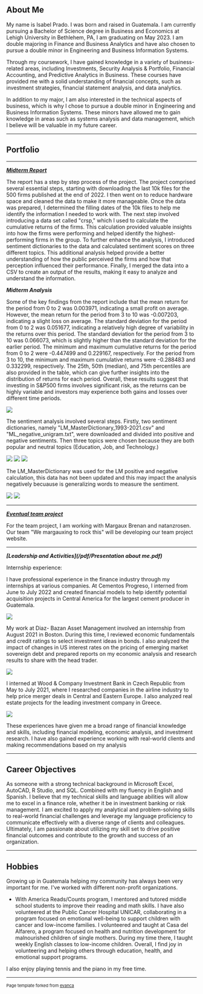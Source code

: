 ## About Me

My name is Isabel Prado. I was born and raised in Guatemala. I am currently pursuing a Bachelor of Science degree in Business and Economics at Lehigh University in Bethlehem, PA, I am graduating on May 2023. I am double majoring in Finance and Business Analytics and have also chosen to pursue a double minor in Engineering and Business Information Systems.

Through my coursework, I have gained knowledge in a variety of business-related areas, including Investments, Security Analysis & Portfolio, Financial Accounting, and Predictive Analytics in Business. These courses have provided me with a solid understanding of financial concepts, such as investment strategies, financial statement analysis, and data analytics.

In addition to my major, I am also interested in the technical aspects of business, which is why I chose to pursue a double minor in Engineering and Business Information Systems. These minors have allowed me to gain knowledge in areas such as systems analysis and data management, which I believe will be valuable in my future career.


---
## Portfolio

---

_**[Midterm Report](https://github.com/LeDataSciFi/asgn-05-isp223/blob/main/report.ipynb)**_

The report has a step by step process of the project. The project comprised several essential steps, starting with downloading the last 10k files for the 500 firms published at the end of 2022. I then went on to reduce hardware space and cleaned the data to make it more manageable. Once the data was prepared, I determined the filling dates of the 10k files to help me identify the information I needed to work with. The next step involved introducing a data set called "crsp," which I used to calculate the cumulative returns of the firms. This calculation provided valuable insights into how the firms were performing and helped identify the highest-performing firms in the group. To further enhance the analysis, I introduced sentiment dictionaries to the data and calculated sentiment scores on three different topics. This additional analysis helped provide a better understanding of how the public perceived the firms and how that perception influenced their performance. Finally, I merged the data into a CSV to create an output of the results, making it easy to analyze and understand the information. 

_**Midterm Analysis**_

Some of the key findings from the report include that the mean return for the period from 0 to 2 was 0.003971, indicating a small profit on average. However, the mean return for the period from 3 to 10 was -0.007203, indicating a slight loss on average. The standard deviation for the period from 0 to 2 was 0.051677, indicating a relatively high degree of variability in the returns over this period. The standard deviation for the period from 3 to 10 was 0.066073, which is slightly higher than the standard deviation for the earlier period. The minimum and maximum cumulative returns for the period from 0 to 2 were -0.447499 and 0.229167, respectively. For the period from 3 to 10, the minimum and maximum cumulative returns were -0.288483 and 0.332299, respectively. The 25th, 50th (median), and 75th percentiles are also provided in the table, which can give further insights into the distribution of returns for each period. Overall, these results suggest that investing in S&P500 firms involves significant risk, as the returns can be highly variable and investors may experience both gains and losses over different time periods.

<img src="regression/Midterm1.png?raw=true"/>


The sentiment analysis involved several steps. Firstly, two sentiment dictionaries, namely "LM_MasterDictionary_1993-2021.csv" and "ML_negative_unigram.txt", were downloaded and divided into positive and negative sentiments. Then three topics were chosen because they are both popular and neutral topics (Education, Job, and Technology.)

<img src="regression/Midterm2.png?raw=true"/>

<img src="regression/Midterm3.png?raw=true"/>

<img src="regression/Midterm4.png?raw=true"/>


The LM_MasterDictionary was used for the LM positive and negative calculation, this data has not been updated and this may impact the analysis negatively becuause is generalizing words to measure the sentiment.

<img src="regression/Midterm5.png?raw=true"/>

<img src="regression/Midterm6.png?raw=true"/>


---

_**[Eventual team project](https://mab923.github.io/finalteamproject/)**_

For the team project, I am working with Margaux Brenan and natanzrosen. Our team "We margauxing to rock this" will be developing our team project website. 

---

_**[Leadership and Activities](/pdf/Presentation about me.pdf)**_

Internship experience:

I have professional experience in the finance industry through my internships at various companies. At Cementos Progreso, I interned from June to July 2022 and created financial models to help identify potential acquisition projects in Central America for the largest cement producer in Guatemala.

<img src="images/cementos.png?raw=true"/>

My work at Diaz- Bazan Asset Management involved an internship from August 2021 in Boston. During this time, I reviewed economic fundamentals and credit ratings to select investment ideas in bonds. I also analyzed the impact of changes in US interest rates on the pricing of emerging market sovereign debt and prepared reports on my economic analysis and research results to share with the head trader.

<img src="images/diaz.png?raw=true"/>

I interned at Wood & Company Investment Bank in Czech Republic from May to July 2021, where I researched companies in the airline industry to help price merger deals in Central and Eastern Europe. I also analyzed real estate projects for the leading investment company in Greece.

<img src="images/wood.jpg?raw=true"/>

These experiences have given me a broad range of financial knowledge and skills, including financial modeling, economic analysis, and investment research. I have also gained experience working with real-world clients and making recommendations based on my analysis


---

## Career Objectives

As someone with a strong technical background in Microsoft Excel, AutoCAD, R Studio, and SQL. Combined with my fluency in English and Spanish. I believe that my technical skills and language abilities will allow me to excel in a finance role, whether it be in investment banking or risk management. I am excited to apply my analytical and problem-solving skills to real-world financial challenges and leverage my language proficiency to communicate effectively with a diverse range of clients and colleagues. Ultimately, I am passionate about utilizing my skill set to drive positive financial outcomes and contribute to the growth and success of an organization.

---

## Hobbies

Growing up in Guatemala helping my community has always been very important for me. I've worked with different non-profit organizations. 
  - With America Reads/Counts program, I mentored and tutored middle school students to improve their reading and math skills. I have also volunteered at the Public Cancer Hospital UNICAR, collaborating in a program focused on emotional well-being to support children with cancer and low-income families. I volunteered and taught at Casa del Alfarero, a program focused on health and nutrition development for malnourished children of single mothers. During my time there, I taught weekly English classes to low-income children. Overall, I find joy in volunteering and helping others through education, health, and emotional support programs. 
  
I also enjoy playing tennis and the piano in my free time. 



---
<p style="font-size:11px">Page template forked from <a href="https://github.com/evanca/quick-portfolio">evanca</a></p>
<!-- Remove above link if you don't want to attibute -->
